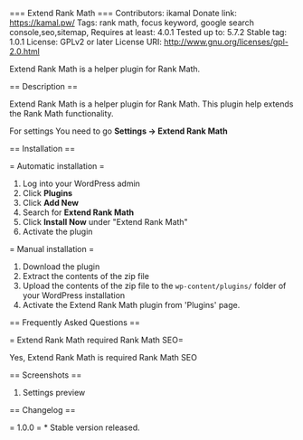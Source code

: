 === Extend Rank Math === Contributors: ikamal Donate link:
https://kamal.pw/ Tags: rank math, focus keyword, google search
console,seo,sitemap, Requires at least: 4.0.1 Tested up to: 5.7.2 Stable
tag: 1.0.1 License: GPLv2 or later License URI:
http://www.gnu.org/licenses/gpl-2.0.html

Extend Rank Math is a helper plugin for Rank Math.

== Description ==

Extend Rank Math is a helper plugin for Rank Math. This plugin help
extends the Rank Math functionality.

For settings You need to go **Settings -\> Extend Rank Math**

== Installation ==

= Automatic installation =

1.  Log into your WordPress admin
2.  Click **Plugins**
3.  Click **Add New**
4.  Search for **Extend Rank Math**
5.  Click **Install Now** under "Extend Rank Math"
6.  Activate the plugin

= Manual installation =

1.  Download the plugin
2.  Extract the contents of the zip file
3.  Upload the contents of the zip file to the `wp-content/plugins/`
    folder of your WordPress installation
4.  Activate the Extend Rank Math plugin from 'Plugins' page.

== Frequently Asked Questions ==

= Extend Rank Math required Rank Math SEO=

Yes, Extend Rank Math is required Rank Math SEO

== Screenshots ==

1.  Settings preview

== Changelog ==

= 1.0.0 = \* Stable version released.
